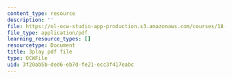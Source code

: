 ```yaml
---
content_type: resource
description: ''
file: https://ol-ocw-studio-app-production.s3.amazonaws.com/courses/18-01sc-single-variable-calculus-fall-2010/3f20ab5bded6eb7dfe21ecc3f417eabc_QLo5dRFEyl8.pdf
file_type: application/pdf
learning_resource_types: []
resourcetype: Document
title: 3play pdf file
type: OCWFile
uid: 3f20ab5b-ded6-eb7d-fe21-ecc3f417eabc
---
```

